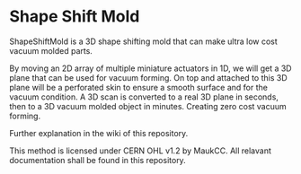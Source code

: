 Shape Shift Mold
====
ShapeShiftMold is a 3D shape shifting mold that can make ultra low cost vacuum molded parts.

By moving an 2D array of multiple miniature actuators in 1D, we will get a 3D plane that can be used for vacuum forming.
On top and attached to this 3D plane will be a perforated skin to ensure a smooth surface and for the vacuum condition.
A 3D scan is converted to a real 3D plane in seconds, then to a 3D vacuum molded object in minutes.
Creating zero cost vacuum forming.

Further explanation in the wiki of this repository.

This method is licensed under CERN OHL v1.2 by MaukCC. All relavant documentation shall be found in this repository.
